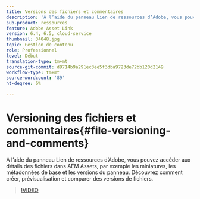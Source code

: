 ```yaml
---
title: Versions des fichiers et commentaires
description: 'A l’aide du panneau Lien de ressources d’Adobe, vous pouvez accéder aux détails des fichiers dans AEM Assets, par exemple les miniatures, les métadonnées de base et les versions du panneau. Découvrez comment créer, prévisualisation et comparer des versions de fichiers.  '
sub-product: ressources
feature: Adobe Asset Link
version: 6.4, 6.5, cloud-service
thumbnail: 34048.jpg
topic: Gestion de contenu
role: Professionnel
level: Début
translation-type: tm+mt
source-git-commit: d9714b9a291ec3ee5f3dba9723de72bb120d2149
workflow-type: tm+mt
source-wordcount: '89'
ht-degree: 6%

---
```



# Versioning des fichiers et commentaires{#file-versioning-and-comments}

A l’aide du panneau Lien de ressources d’Adobe, vous pouvez accéder aux détails des fichiers dans AEM Assets, par exemple les miniatures, les métadonnées de base et les versions du panneau. Découvrez comment créer, prévisualisation et comparer des versions de fichiers.

>[!VIDEO](https://video.tv.adobe.com/v/34048/?quality=12)
